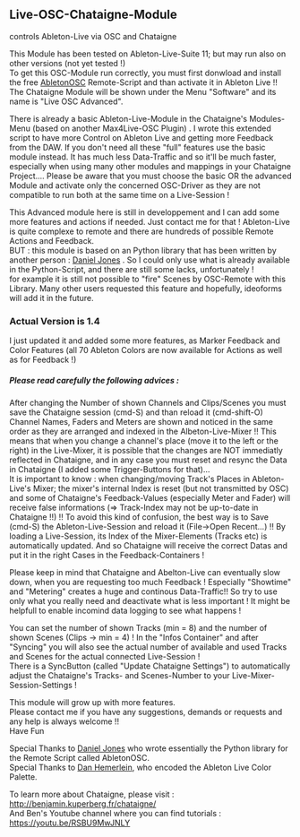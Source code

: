 ## Live-OSC-Chataigne-Module
controls Ableton-Live via OSC and Chataigne 

This Module has been tested on Ableton-Live-Suite 11; but may run also on other versions (not yet tested !)    
To get this OSC-Module run correctly, you must first donwload and install the free [AbletonOSC](https://github.com/ideoforms/AbletonOSC) Remote-Script and than activate it in Ableton Live !!   
The Chataigne Module will be shown under the Menu "Software" and its name is "Live OSC Advanced".
 
There is already a basic Ableton-Live-Module in the Chataigne's Modules-Menu (based on another Max4Live-OSC Plugin) . I wrote this extended script to have more Control on Ableton Live and getting more Feedback from the DAW. If you don't need all these "full" features use the basic module instead. It has much less Data-Traffic and so it'll be much faster, especially when using many other modules and mappings in your Chataigne Project.... Please be aware that you must choose the basic OR the advanced Module and activate only the concerned OSC-Driver as they are not compatible to run both at the same time on a Live-Session !    

This Advanced module here is still in developpement and I can add some more features and actions if needed. Just contact me for that ! Ableton-Live is quite complexe to remote and there are hundreds of possible Remote Actions and Feedback.   
BUT : this module is based on an Python library that has been written by another person :  [Daniel Jones](https://github.com/ideoforms) .   So I could only use what is already available in the Python-Script, and there are still some lacks, unfortunately !    
for example it is still not possible to "fire" Scenes by OSC-Remote with this Library. Many other users requested this feature and hopefully, ideoforms will add it in the future.       
    
### Actual Version is 1.4
I just updated it and added some more features, as Marker Feedback and Color Features (all 70 Ableton Colors are now available for Actions as well as for Feedback !)     
##### Please read carefully the following advices :   
After changing the Number of shown Channels and Clips/Scenes you must save the Chataigne session (cmd-S) and than reload it (cmd-shift-O)    
Channel Names, Faders and Meters are shown and noticed in the same order as they are arranged and indexed in the Albeton-Live-Mixer !! This means that when you change a channel's place (move it to the left or the right) in the Live-Mixer, it is possible that the changes are NOT immediatly reflected in Chataigne, and in any case you must reset and resync the Data in Chataigne (I added some Trigger-Buttons for that)...    
It is important to know : when changing/moving Track's Places in Ableton-Live's Mixer; the mixer's internal Index is reset (but not transmitted by OSC) and some of Chataigne's Feedback-Values (especially Meter and Fader) will receive  false informations (=> Track-Index may not be up-to-date in Chataigne !!) !! To avoid this kind of confusion, the best way is to Save (cmd-S) the Ableton-Live-Session and reload it (File->Open Recent...) !! By loading a Live-Session, its Index of the Mixer-Elements (Tracks etc) is automatically updated. And so Chataigne will receive the correct Datas and put it in the right Cases in the Feedback-Containers !  

Please keep in mind that Chataigne and Abelton-Live can eventually slow down, when you are requesting too much Feedback ! Especially "Showtime" and "Metering" creates a huge and continous Data-Traffic!! So try to use only what you really need and deactivate what is less important ! It might be helpfull to enable incomind data logging to see what happens !

You can set the number of shown Tracks (min = 8) and the number of shown Scenes (Clips -> min = 4) ! In the "Infos Container" and after "Syncing" you will also see the actual number of available and used Tracks and Scenes for the actual connected Live-Session !   
There is a SyncButton (called "Update Chataigne Settings") to automatically adjust the  Chataigne's Tracks- and Scenes-Number to your Live-Mixer-Session-Settings !   

This module will grow up with more features.    
Please contact me if you have any suggestions, demands or requests and any help is always welcome !!   
Have Fun   

Special Thanks to [Daniel Jones](https://github.com/ideoforms) who wrote essentially the Python library for the Remote Script called AbletonOSC.   
Special Thanks to [Dan Hemerlein](https://github.com/danhemerlein), who encoded the Ableton Live Color Palette.    

To learn more about Chataigne, please visit : http://benjamin.kuperberg.fr/chataigne/    
And Ben's Youtube channel where you can find tutorials : https://youtu.be/RSBU9MwJNLY

